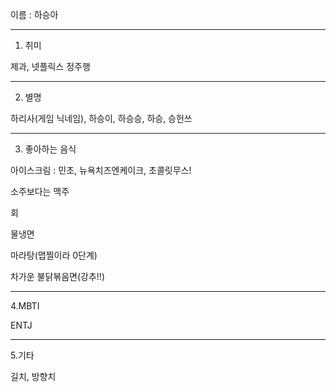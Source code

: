 이름 : 하승아
***

1. 취미

제과, 넷플릭스 정주행
***
2. 별명

하리사(게임 닉네임), 하승이, 하승승, 하승, 승헌쓰
***
3. 좋아하는 음식

아이스크림 : 민초, 뉴욕치즈엔케이크, 초콜릿무스!

소주보다는 맥주

회

물냉면

마라탕(맵찔이라 0단계)

차가운 불닭볶음면(강추!!)

***
4.MBTI

ENTJ
***
5.기타

길치, 방향치
